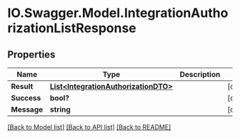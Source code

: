# IO.Swagger.Model.IntegrationAuthorizationListResponse
## Properties

Name | Type | Description | Notes
------------ | ------------- | ------------- | -------------
**Result** | [**List&lt;IntegrationAuthorizationDTO&gt;**](IntegrationAuthorizationDTO.md) |  | [optional] 
**Success** | **bool?** |  | [optional] 
**Message** | **string** |  | [optional] 

[[Back to Model list]](../README.md#documentation-for-models) [[Back to API list]](../README.md#documentation-for-api-endpoints) [[Back to README]](../README.md)

